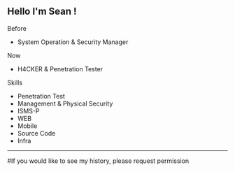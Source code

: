 Hello I'm Sean !
-------------------------------------------------------------------------------------
Before

- System Operation & Security Manager

Now

- H4CKER & Penetration Tester

Skills
- Penetration Test
- Management & Physical Security
- ISMS-P
- WEB 
- Mobile
- Source Code
- Infra
------------------


#If you would like to see my history, please request permission


<!--
**seanjungkm/seanjungkm** is a ✨ _special_ ✨ repository because its `README.md` (this file) appears on your GitHub profile.

Here are some ideas to get you started:

- 🔭 I’m currently working on ...
- 🌱 I’m currently learning ...
- 👯 I’m looking to collaborate on ...
- 🤔 I’m looking for help with ...
- 💬 Ask me about ...
- 📫 How to reach me: ...
- 😄 Pronouns: ...
- ⚡ Fun fact: ...
-->
